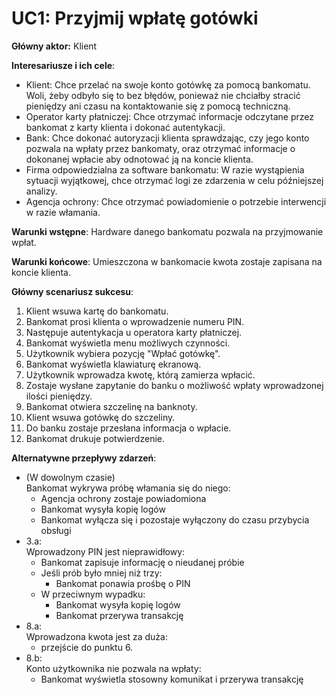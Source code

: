 # UC1: Przyjmij wpłatę gotówki

**Główny aktor:** Klient

**Interesariusze i ich cele**:
- Klient: Chce przelać na swoje konto gotówkę za pomocą bankomatu. Woli, żeby odbyło się to bez błędów, ponieważ nie chciałby stracić pieniędzy ani czasu na kontaktowanie się z pomocą techniczną.
- Operator karty płatniczej: Chce otrzymać informacje odczytane przez bankomat z karty klienta i dokonać autentykacji.
- Bank: Chce dokonać autoryzacji klienta sprawdzając, czy jego konto pozwala na wpłaty przez bankomaty, oraz otrzymać informacje o dokonanej wpłacie aby odnotować ją na koncie klienta.
- Firma odpowiedzialna za software bankomatu: W razie wystąpienia sytuacji wyjątkowej, chce otrzymać logi ze zdarzenia w celu późniejszej analizy.
- Agencja ochrony: Chce otrzymać powiadomienie o potrzebie interwencji w razie włamania.

**Warunki wstępne**: Hardware danego bankomatu pozwala na przyjmowanie wpłat.

**Warunki końcowe**: Umieszczona w bankomacie kwota zostaje zapisana na koncie klienta.

**Główny scenariusz sukcesu**:
1. Klient wsuwa kartę do bankomatu.
2. Bankomat prosi klienta o wprowadzenie numeru PIN.
3. Następuje autentykacja u operatora karty płatniczej.
4. Bankomat wyświetla menu możliwych czynności.
5. Użytkownik wybiera pozycję "Wpłać gotówkę".
6. Bankomat wyświetla klawiaturę ekranową.
7. Użytkownik wprowadza kwotę, którą zamierza wpłacić.
8. Zostaje wysłane zapytanie do banku o możliwość wpłaty wprowadzonej ilości pieniędzy.
9. Bankomat otwiera szczelinę na banknoty.
10. Klient wsuwa gotówkę do szczeliny.
11. Do banku zostaje przesłana informacja o wpłacie.
12. Bankomat drukuje potwierdzenie.

**Alternatywne przepływy zdarzeń**:
- (W dowolnym czasie)  
Bankomat wykrywa próbę włamania się do niego:
  - Agencja ochrony zostaje powiadomiona
  - Bankomat wysyła kopię logów
  - Bankomat wyłącza się i pozostaje wyłączony do czasu przybycia obsługi
- 3.a:  
Wprowadzony PIN jest nieprawidłowy:
  - Bankomat zapisuje informację o nieudanej próbie
  - Jeśli prób było mniej niż trzy:
    - Bankomat ponawia prośbę o PIN
  - W przeciwnym wypadku:
    - Bankomat wysyła kopię logów
    - Bankomat przerywa transakcję
- 8.a:  
Wprowadzona kwota jest za duża:
  - przejście do punktu 6.
- 8.b:  
Konto użytkownika nie pozwala na wpłaty:
  - Bankomat wyświetla stosowny komunikat i przerywa transakcję
